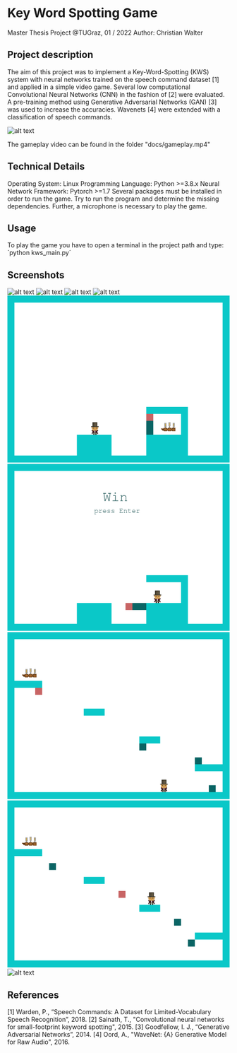 # Key Word Spotting Game

Master Thesis Project @TUGraz, 01 / 2022
Author: Christian Walter


## Project description

The aim of this project was to implement a Key-Word-Spotting (KWS) system with neural networks trained on the speech command dataset [1] and applied in a simple video game.
Several low computational Convolutional Neural Networks (CNN) in the fashion of [2] were evaluated.
A pre-training method using Generative Adversarial Networks (GAN) [3] was used to increase the accuracies.
Wavenets [4] were extended with a classification of speech commands.

![alt text](https://raw.githubusercontent.com/chrisworld/kws_game/master/docu/screenshots/menu_main.png)

The gameplay video can be found in the folder "docs/gameplay.mp4"


## Technical Details

Operating System: Linux
Programming Language: Python >=3.8.x
Neural Network Framework: Pytorch >=1.7
Several packages must be installed in order to run the game. 
Try to run the program and determine the missing dependencies.
Further, a microphone is necessary to play the game.


## Usage

To play the game you have to open a terminal in the project path and type: ´python kws_main.py´


## Screenshots

![alt text](https://raw.githubusercontent.com/chrisworld/kws_game/master/docu/screenshots/menu_help.png)
![alt text](https://raw.githubusercontent.com/chrisworld/kws_game/master/docu/screenshots/menu_option_kws.png)
![alt text](https://raw.githubusercontent.com/chrisworld/kws_game/master/docu/screenshots/menu_option_e.png)
![alt text](https://raw.githubusercontent.com/chrisworld/kws_game/master/docu/screenshots/menu_option_device.png)
![alt text](https://raw.githubusercontent.com/chrisworld/kws_game/master/docu/screenshots/level1-1.png)
![alt text](https://raw.githubusercontent.com/chrisworld/kws_game/master/docu/screenshots/level1-2.png)
![alt text](https://raw.githubusercontent.com/chrisworld/kws_game/master/docu/screenshots/level2-1.png)
![alt text](https://raw.githubusercontent.com/chrisworld/kws_game/master/docu/screenshots/level2-2.png)
![alt text](https://raw.githubusercontent.com/chrisworld/kws_game/master/docu/screenshots/credits.png)


## References

[1] Warden, P., “Speech Commands: A Dataset for Limited-Vocabulary Speech Recognition”, 2018.
[2] Sainath, T., "Convolutional neural networks for small-footprint keyword spotting", 2015.
[3] Goodfellow, I. J., “Generative Adversarial Networks”, 2014.
[4] Oord, A., "WaveNet: {A} Generative Model for Raw Audio", 2016.
